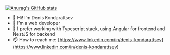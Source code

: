 [![Anurag's GitHub stats](https://github-readme-stats.vercel.app/api?username=deniskond)](https://github.com/anuraghazra/github-readme-stats)
- 👋 Hi! I’m Denis Kondarattsev
- 👀 I’m a web developer
- 🌱 I prefer working with Typescript stack, using Angular for frontend and NestJS for backend
- 📫 How to reach me: [https://www.linkedin.com/in/denis-kondarattsev](https://www.linkedin.com/in/denis-kondarattsev)
